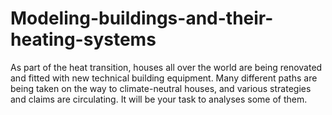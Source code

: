 # Modeling-buildings-and-their-heating-systems
As part of the heat transition, houses all over the world are being renovated and fitted with new technical building equipment. Many different paths are being taken on the way to climate-neutral houses, and various strategies and claims are circulating. It will be your task to analyses some of them.

